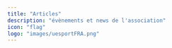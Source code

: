```yaml
---
title: "Articles"
description: "évènements et news de l'association"
icon: "flag"
logo: "images/uesportFRA.png"
---
```


